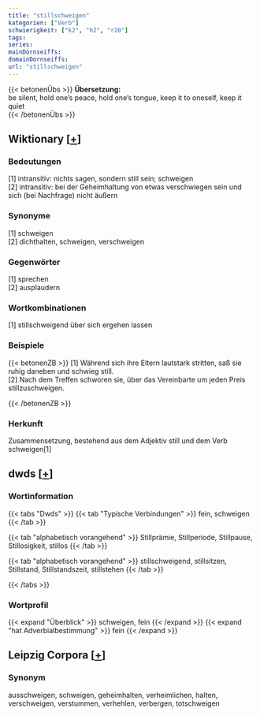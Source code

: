 ```yaml
---
title: "stillschweigen"
kategorien: ["Verb"]
schwierigkeit: ["k2", "h2", "r20"]
tags:
series:
mainDornseiffs:
domainDornseiffs:
url: "stillschweigen"
---
```


{{< betonenÜbs >}}
**Übersetzung:**  
be silent, hold one’s peace, hold one’s tongue, keep it to oneself, keep it quiet  
{{< /betonenÜbs >}}

## Wiktionary [[+](https://de.wiktionary.org/wiki/stillschweigen)]

### Bedeutungen
[1] intransitiv: nichts sagen, sondern still sein; schweigen  
[2] intransitiv: bei der Geheimhaltung von etwas verschwiegen sein und sich (bei Nachfrage) nicht äußern  

### Synonyme
[1] schweigen  
[2] dichthalten, schweigen, verschweigen  

### Gegenwörter
[1] sprechen  
[2] ausplaudern  

### Wortkombinationen
[1] stillschweigend über sich ergehen lassen  

### Beispiele
{{< betonenZB >}}
[1] Während sich ihre Eltern lautstark stritten, saß sie ruhig daneben und schwieg still.  
[2] Nach dem Treffen schworen sie, über das Vereinbarte um jeden Preis stillzuschweigen.  

{{< /betonenZB >}}
### Herkunft
Zusammensetzung, bestehend aus dem Adjektiv still und dem Verb schweigen[1]  



## dwds [[+](https://www.dwds.de/wb/stillschweigen)]

### Wortinformation
{{< tabs "Dwds" >}}
{{< tab "Typische Verbindungen" >}}
fein, schweigen
{{< /tab >}}

{{< tab "alphabetisch vorangehend" >}}
Stillprämie, Stillperiode, Stillpause, Stillosigkeit, stillos
{{< /tab >}}

{{< tab "alphabetisch vorangehend" >}}
stillschweigend, stillsitzen, Stillstand, Stillstandszeit, stillstehen
{{< /tab >}}

{{< /tabs >}}

### Wortprofil
{{< expand "Überblick" >}} schweigen, fein {{< /expand >}}
{{< expand "hat Adverbialbestimmung" >}} fein {{< /expand >}}

## Leipzig Corpora [[+](https://corpora.uni-leipzig.de/en/res?word=stillschweigen&corpusId=deu_newscrawl-public_2018)]


### Synonym
ausschweigen, schweigen, geheimhalten, verheimlichen, halten, verschweigen, verstummen, verhehlen, verbergen, totschweigen

